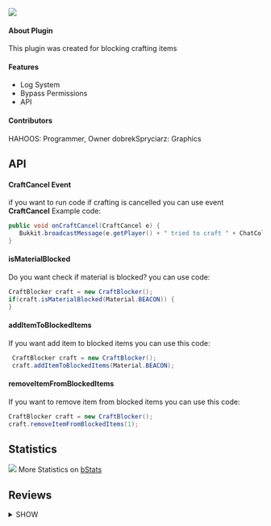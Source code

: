 ![](https://cdn.glitch.com/fd177e7a-ac8c-4bd5-a685-77913b63a81d%2FCraftBlocker_Title.png?v=1619211839956)

#### About Plugin


This plugin was created for blocking crafting items
#### Features
- Log System
- Bypass Permissions
- API

#### Contributors
HAHOOS: Programmer, Owner
dobrekSpryciarz: Graphics

## API

#### CraftCancel Event

if you want to run code if crafting is cancelled you can use event **CraftCancel**
Example code:
```java
public void onCraftCancel(CraftCancel e) {
   Bukkit.broadcastMessage(e.getPlayer() + " tried to craft " + ChatColor.YELLOW + e.getItem());
} 
```    
#### isMaterialBlocked

Do you want check if material is blocked? you can use code:
```java
CraftBlocker craft = new CraftBlocker();
if(craft.isMaterialBlocked(Material.BEACON)) {  
}
```	      
#### addItemToBlockedItems

If you want add item to blocked items you can use this code:
```java
 CraftBlocker craft = new CraftBlocker();
 craft.addItemToBlockedItems(Material.BEACON);
```	      
#### removeItemFromBlockedItems

If you want to remove item from blocked items you can use this code:
```java
CraftBlocker craft = new CraftBlocker();
craft.removeItemFromBlockedItems(1);
```	  
## Statistics

![](http://bstats.org/signatures/bukkit/CraftBlocker.svg)
More Statistics on [bStats](http://bstats.org/plugin/bukkit/CraftBlocker/11114 "bStats")

## Reviews
<details><summary>SHOW</summary>
<p>

#### No one make review :(



</p>
</details>


